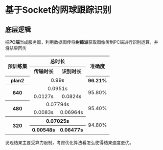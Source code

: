 <!--
 * @Description: 基于Socket的网球跟踪识别
 * @Author: shadow221213
 * @Date: 2023-06-14 14:38:36
 * @LastEditTime: 2023-07-07 13:25:57
-->

# 基于Socket的网球跟踪识别

## 底层逻辑

把**PC端**当成服务器，利用数据图传将**树莓派**获取图像传到PC端进行识别运算，并将结果回传

<table>
    <tr>
        <th rowspan="2">预训练集</th>
        <th colspan="2">总时长</th>
        <th rowspan="2">准确度</th>
    </tr>
    <tr>
        <th>传输时长</th>
        <th>识别时长</th>
    </tr>
    <tr align="center">
        <th>plan2</th>
        <td colspan="2">0.99s</td>
        <th>96.21%</th>
    </tr>
    <tr align="center">
        <th rowspan="2">640</th>
        <td colspan="2">0.0951s</td>
        <td rowspan="2">95.80%</td>
    </tr>
    <tr align="center">
        <td>0.0127s</td>
        <td>0.0824s</td>
    </tr>
    <tr align="center">
        <th rowspan="2">480</th>
        <td colspan="2">0.07794s</td>
        <td rowspan="2">95.40%</td>
    </tr>
    <tr align="center">
        <td>0.0083s</td>
        <td>0.06964s</td>
    </tr>
    <tr align="center">
        <th rowspan="2">320</th>
        <th colspan="2">0.07025s</th>
        <td rowspan="2">94.80%</td>
    </tr>
    <tr align="center">
        <th>0.00548s</th>
        <th>0.06477s</th>
    </tr>
</table>

发现结果主要受算力限制，考虑优化算法看怎么使得结果速度更优。
